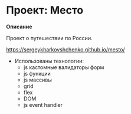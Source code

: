 # Проект: Место

**Описание**

Проект о путешествии по России.

https://sergeykharkovshchenko.github.io/mesto/

+ Использованы технологии:
  + js кастомные валидаторы форм
  + js функции
  + js массивы
  + grid
  + flex
  + DOM
  + js event handler